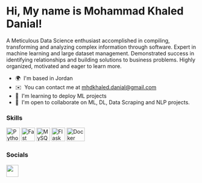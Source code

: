 Hi, My name is Mohammad Khaled Danial!
===================================


A Meticulous Data Science enthusiast accomplished in compiling, transforming and analyzing complex information through software. Expert in machine learning and large dataset management. Demonstrated success in identifying relationships and building solutions to business problems. Highly organized, motivated and eager to learn more.

* 🌍  I'm based in Jordan
* ✉️  You can contact me at [mhdkhaled.danial@gmail.com](mailto:mhdkhaled.danial@gmail.com)
* 🧠  I'm learning to deploy ML projects
* 🤝  I'm open to collaborate on ML, DL, Data Scraping and NLP projects.


### Skills

<p align="left">
<a href="https://www.python.org/" target="_blank" rel="noreferrer"><img src="https://raw.githubusercontent.com/danielcranney/readme-generator/main/public/icons/skills/python-colored.svg" width="36" height="36" alt="Python" /></a>
<a href="https://fastapi.tiangolo.com/" target="_blank" rel="noreferrer"><img src="https://raw.githubusercontent.com/danielcranney/readme-generator/main/public/icons/skills/fastapi-colored.svg" width="36" height="36" alt="Fast API" /></a>
<a href="https://www.mysql.com/" target="_blank" rel="noreferrer"><img src="https://raw.githubusercontent.com/danielcranney/readme-generator/main/public/icons/skills/mysql-colored.svg" width="36" height="36" alt="MySQL" /></a>
<a href="https://flask.palletsprojects.com/en/2.0.x/" target="_blank" rel="noreferrer"><img src="https://raw.githubusercontent.com/danielcranney/readme-generator/main/public/icons/skills/flask-colored.svg" width="36" height="36" alt="Flask" /></a>
<a href="https://www.docker.com/" target="_blank" rel="noreferrer"><img src="https://www.docker.com/wp-content/uploads/2022/03/Moby-logo.png" width="48" height="36" alt="Docker" /></a>
</p>


### Socials

<p align="left"><a href="https://www.linkedin.com/in/mhd-khaled-danial/" target="_blank" rel="noreferrer"><img src="https://raw.githubusercontent.com/danielcranney/readme-generator/main/public/icons/socials/linkedin.svg" width="32" height="32" /></a></p>
